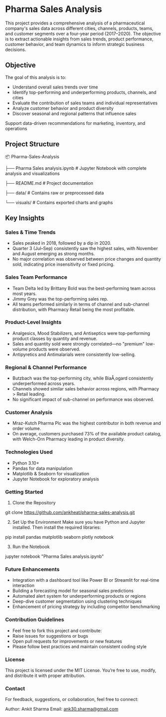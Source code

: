 # Pharma Sales Analysis
This project provides a comprehensive analysis of a pharmaceutical company's sales data across different cities, channels, products, teams, and customer segments over a four-year period (2017–2020). The objective is to extract actionable insights from sales trends, product performance, customer behavior, and team dynamics to inform strategic business decisions.

## Objective
The goal of this analysis is to:
- Understand overall sales trends over time
- Identify top-performing and underperforming products, channels, and cities
- Evaluate the contribution of sales teams and individual representatives
- Analyze customer behavior and product diversity
- Discover seasonal and regional patterns that influence sales

Support data-driven recommendations for marketing, inventory, and operations

## Project Structure

📦 Pharma-Sales-Analysis

├── Pharma Sales analysis.ipynb               # Jupyter Notebook with complete analysis and visualizations

├── README.md                                 # Project documentation

├── data/                                     # Contains raw or preprocessed data

└── visuals/                                  # Contains exported charts and graphs

##  Key Insights
### Sales & Time Trends
- Sales peaked in 2018, followed by a dip in 2020.
- Quarter 3 (Jul–Sep) consistently saw the highest sales, with November and August emerging as strong months.
- No major correlation was observed between price changes and quantity sold, indicating price insensitivity or fixed pricing.

### Sales Team Performance
- Team Delta led by Brittany Bold was the best-performing team across most years.
- Jimmy Grey was the top-performing sales rep.
- All teams performed similarly in terms of channel and sub-channel distribution, with Pharmacy Retail being the most profitable.

### Product-Level Insights
- Analgesics, Mood Stabilizers, and Antiseptics were top-performing product classes by quantity and revenue.
- Sales and quantity sold were strongly correlated—no "premium" low-volume products were observed.
- Antipyretics and Antimalarials were consistently low-selling.

### Regional & Channel Performance
- Butzbach was the top-performing city, while BiaÅ‚ogard consistently underperformed across years.
- Channels showed similar sales behavior across regions, with Pharmacy > Retail leading.
- No significant impact of sub-channel on performance was observed.

### Customer Analysis
- Mraz-Kutch Pharma Plc was the highest contributor in both revenue and order volume.
- On average, customers purchased 73% of the available product catalog, with Welch-Orn Pharmacy leading in product diversity.

### Technologies Used
- Python 3.10+
- Pandas for data manipulation
- Matplotlib & Seaborn for visualization
- Jupyter Notebook for exploratory analysis

### Getting Started
1. Clone the Repository

git clone https://github.com/ankheat/pharma-sales-analysis.git

2. Set Up the Environment
Make sure you have Python and Jupyter installed. Then install the required libraries:

pip install pandas matplotlib seaborn plotly notebook

3. Run the Notebook

jupyter notebook "Pharma Sales analysis.ipynb"

### Future Enhancements
- Integration with a dashboard tool like Power BI or Streamlit for real-time interaction
- Building a forecasting model for seasonal sales predictions
- Automated alert system for underperforming products or regions
- Deep-dive customer segmentation using clustering techniques
- Enhancement of pricing strategy by including competitor benchmarking

### Contribution Guidelines
- Feel free to fork this project and contribute:
- Raise issues for suggestions or bugs
- Open pull requests for improvements or new features
- Please follow best practices and maintain consistent coding style

### License
This project is licensed under the MIT License. You’re free to use, modify, and distribute it with proper attribution.

### Contact
For feedback, suggestions, or collaboration, feel free to connect:

Author: Ankit Sharma
Email: ank30.sharma@gmail.com
